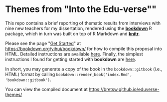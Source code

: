# Themes from "Into the Edu-verse""

This repo contains a brief reporting of thematic results from interviews with nine new teachers for my dissertation, rendered using the [**bookdown**](https://github.com/rstudio/bookdown) R package, which in turn was built on top of R Markdown and [**knitr**](https://github.com/yihui/knitr).

Please see the page "[Get Started](https://bookdown.org/yihui/bookdown/get-started.html)" at https://bookdown.org/yihui/bookdown/ for how to compile this proposal into HTML. Detailed instructions are available [here](https://bookdown.org/yihui/bookdown/build-the-book.html). Finally, the simplest instructions I found for getting started with **bookdown** are [here](http://seankross.com/2016/11/17/How-to-Start-a-Bookdown-Book.html).

In short, you may generate a copy of the book in the  `bookdown::gitbook` (i.e., HTML) format by calling `bookdown::render_book('index.Rmd', 'bookdown::gitbook')`. 

You can view the compiled document at https://bretsw.github.io/eduverse-themes/
